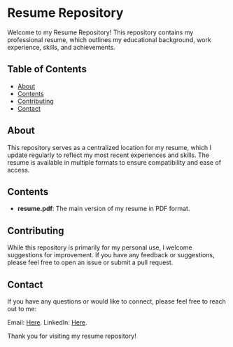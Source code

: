 # Resume Repository

Welcome to my Resume Repository! This repository contains my professional resume, which outlines my educational background, work experience, skills, and achievements.

## Table of Contents

- [About](#about)
- [Contents](#contents)
- [Contributing](#contributing)
- [Contact](#contact)

## About

This repository serves as a centralized location for my resume, which I update regularly to reflect my most recent experiences and skills. The resume is available in multiple formats to ensure compatibility and ease of access.

## Contents

- **resume.pdf**: The main version of my resume in PDF format.

## Contributing

While this repository is primarily for my personal use, I welcome suggestions for improvement. If you have any feedback or suggestions, please feel free to open an issue or submit a pull request.

## Contact

If you have any questions or would like to connect, please feel free to reach out to me:

Email: [Here](yazeedmshayekh.work@gmail.com).
LinkedIn: [Here](www.linkedin.com/in/yazeed-mshayekh-924aa9235).

Thank you for visiting my resume repository!

